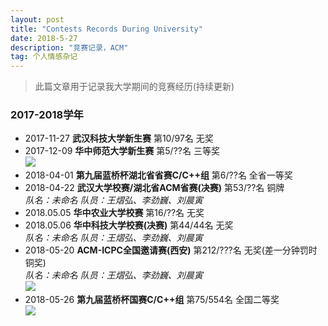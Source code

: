 ```yaml
---
layout: post
title: "Contests Records During University"
date: 2018-5-27 
description: "竞赛记录，ACM"
tag: 个人情感杂记
--- 
```


> 此篇文章用于记录我大学期间的竞赛经历(持续更新)

### 2017-2018学年

- 2017-11-27 **武汉科技大学新生赛** 第10/97名 无奖  
- 2017-12-09 **华中师范大学新生赛** 第5/??名 三等奖  
![](../../../images/posts/contestrecord/0.jpg)  
- 2018-04-01 **第九届蓝桥杯湖北省省赛C/C++组** 第6/??名 全省一等奖  
- 2018-04-22 **武汉大学校赛/湖北省ACM省赛(决赛)** 第53/??名 铜牌  
  *队名：未命名	队员：王熠弘、李劲巍、刘晨寅*  
- 2018.05.05 **华中农业大学校赛** 第16/??名 无奖  
- 2018.05.06 **华中科技大学校赛(决赛)** 第44/44名 无奖  
  *队名：未命名	队员：王熠弘、李劲巍、刘晨寅*
- 2018-05-20 **ACM-ICPC全国邀请赛(西安)** 第212/???名 无奖(差一分钟罚时铜奖)  
  *队名：未命名	队员：王熠弘、李劲巍、刘晨寅*  
![](../../../images/posts/contestrecord/1.JPG)  
- 2018-05-26 **第九届蓝桥杯国赛C/C++组** 第75/554名 全国二等奖  
![](../../../images/posts/contestrecord/2.jpg)  
